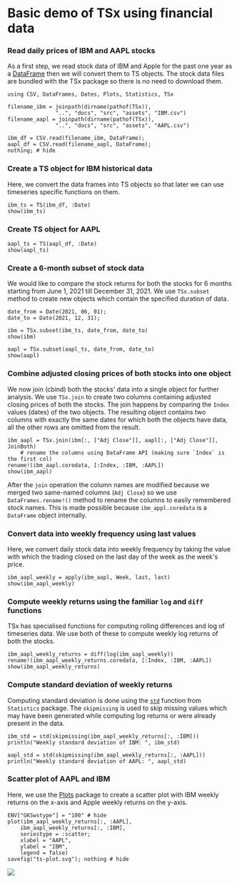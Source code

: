# Basic demo of TSx using financial data

### Read daily prices of IBM and AAPL stocks

As a first step, we read stock data of IBM and Apple for the past one
year as a [DataFrame](https://github.com/JuliaData/DataFrames.jl/)
then we will convert them to TS objects. The stock data files are
bundled with the TSx package so there is no need to download them.


```@example e1
using CSV, DataFrames, Dates, Plots, Statistics, TSx

filename_ibm = joinpath(dirname(pathof(TSx)),
               "..", "docs", "src", "assets", "IBM.csv")
filename_aapl = joinpath(dirname(pathof(TSx)),
               "..", "docs", "src", "assets", "AAPL.csv")

ibm_df = CSV.read(filename_ibm, DataFrame);
aapl_df = CSV.read(filename_aapl, DataFrame);
nothing; # hide
```

### Create a TS object for IBM historical data

Here, we convert the data frames into TS objects so that later we can
use timeseries specific functions on them.

```@example e1
ibm_ts = TS(ibm_df, :Date)
show(ibm_ts)
```

### Create TS object for AAPL

```@example e1
aapl_ts = TS(aapl_df, :Date)
show(aapl_ts)
```

### Create a 6-month subset of stock data

We would like to compare the stock returns for both the stocks for 6
months starting from June 1, 2021 till December 31, 2021. We use
`TSx.subset` method to create new objects which contain the specified
duration of data.

```@example e1
date_from = Date(2021, 06, 01);
date_to = Date(2021, 12, 31);

ibm = TSx.subset(ibm_ts, date_from, date_to)
show(ibm)
```

```@example e1
aapl = TSx.subset(aapl_ts, date_from, date_to)
show(aapl)
```

### Combine adjusted closing prices of both stocks into one object

We now join (cbind) both the stocks' data into a single object for
further analysis. We use `TSx.join` to create two columns containing
adjusted closing prices of both the stocks. The join happens by
comparing the `Index` values (dates) of the two objects. The resulting
object contains two columns with exactly the same dates for which both
the objects have data, all the other rows are omitted from the
result.

```@example e1
ibm_aapl = TSx.join(ibm[:, ["Adj Close"]], aapl[:, ["Adj Close"]], JoinBoth)
    # rename the columns using DataFrame API (making sure `Index` is the first col)
rename!(ibm_aapl.coredata, [:Index, :IBM, :AAPL])
show(ibm_aapl)
```

After the `join` operation the column names are modified because we
merged two same-named columns (`Adj Close`) so we use
`DataFrames.rename!()` method to rename the columns to easily
remembered stock names. This is made possible because
`ibm_appl.coredata` is a `DataFrame` object internally.

### Convert data into weekly frequency using last values

Here, we convert daily stock data into weekly frequency by taking the
value with which the trading closed on the last day of the week as the
week's price.

```@example e1
ibm_aapl_weekly = apply(ibm_aapl, Week, last, last)
show(ibm_aapl_weekly)
```

### Compute weekly returns using the familiar `log` and `diff` functions

TSx has specialised functions for computing rolling differences and
log of timeseries data. We use both of these to compute weekly log
returns of both the stocks.

```@example e1
ibm_aapl_weekly_returns = diff(log(ibm_aapl_weekly))
rename!(ibm_aapl_weekly_returns.coredata, [:Index, :IBM, :AAPL])
show(ibm_aapl_weekly_returns)
```

### Compute standard deviation of weekly returns

Computing standard deviation is done using the
[`std`](https://docs.julialang.org/en/v1/stdlib/Statistics/#Statistics.std)
function from `Statistics` package. The `skipmissing` is used to skip
missing values which may have been generated while computing log
returns or were already present in the data.

```@example e1
ibm_std = std(skipmissing(ibm_aapl_weekly_returns[:, :IBM]))
println("Weekly standard deviation of IBM: ", ibm_std)
```

```@example e1
aapl_std = std(skipmissing(ibm_aapl_weekly_returns[:, :AAPL]))
println("Weekly standard deviation of AAPL: ", aapl_std)
```

### Scatter plot of AAPL and IBM

Here, we use the [Plots](https://docs.juliaplots.org/latest/tutorial/)
package to create a scatter plot with IBM weekly returns on the x-axis
and Apple weekly returns on the y-axis.

```@example e1
ENV["GKSwstype"] = "100" # hide
plot(ibm_aapl_weekly_returns[:, :AAPL],
    ibm_aapl_weekly_returns[:, :IBM],
    seriestype = :scatter;
    xlabel = "AAPL",
    ylabel = "IBM",
    legend = false)
savefig("ts-plot.svg"); nothing # hide
```

![](ts-plot.svg)
